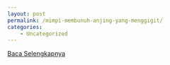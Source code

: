 ```yaml
---
layout: post
permalink: /mimpi-membunuh-anjing-yang-menggigit/
categories:
    - Uncategorized
---
```


[Baca Selengkapnya](/08)